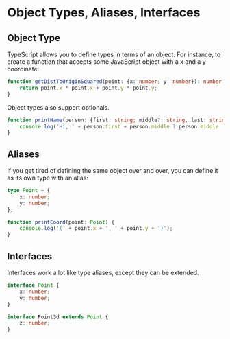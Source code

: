 # Object Types, Aliases, Interfaces
## Object Type
TypeScript allows you to define types in terms of an object. For instance, to create a function that accepts some JavaScript object with a x and a y coordinate:

```ts
function getDistToOriginSquared(point: {x: number; y: number}): number {
    return point.x * point.x + point.y * point.y;
}
```

Object types also support optionals.

```ts
function printName(person: {first: string; middle?: string, last: string}) {
    console.log('Hi, ' + person.first + person.middle ? person.middle : '' + ' ' + person.last);
}
```

## Aliases
If you get tired of defining the same object over and over, you can define it as its own type with an alias:

```ts
type Point = {
    x: number;
    y: number;
};

function printCoord(point: Point) {
    console.log('(' + point.x + ', ' + point.y + ')');
}
```

## Interfaces
Interfaces work a lot like type aliases, except they can be extended.

```ts
interface Point {
    x: number;
    y: number;
}

interface Point3d extends Point {
    z: number;
}